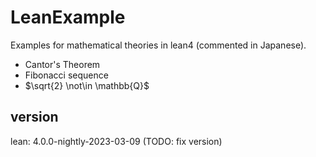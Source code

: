 # LeanExample

Examples for mathematical theories in lean4 (commented in Japanese).

- Cantor's Theorem
- Fibonacci sequence
- $\sqrt{2} \not\in \mathbb{Q}$

## version
lean: 4.0.0-nightly-2023-03-09 (TODO: fix version)
